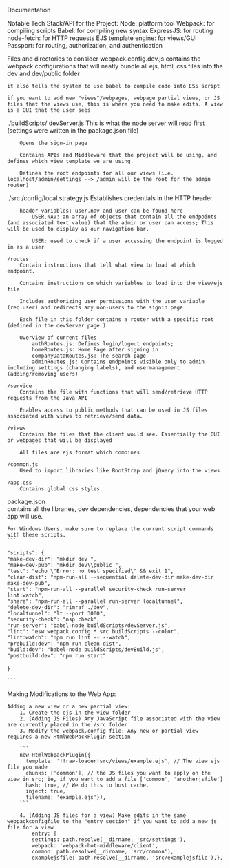 Documentation

Notable Tech Stack/API for the Project:
    Node: platform tool
    Webpack: for compiling scripts
    Babel: for compiling new syntax
    ExpressJS: for routing
    node-fetch: for HTTP requests
    EJS template engine: for views/GUI
    Passport: for routing, authorization, and authentication


Files and directories to consider
webpack.config.dev.js
    contains the webpack configurations that will neatly bundle all ejs, html, css files into the dev and dev/public folder

    it also tells the system to use babel to compile code into ES5 script
    
    if you want to add new "views"/webpages, webpage partial views, or JS files that the views use, this is where you need to make edits. A view is a GUI that the user sees

./buildScripts/
    devServer.js
        This is what the node server will read first (settings were written in the package.json file)

        Opens the sign-in page

        Contains APIs and Middleware that the project will be using, and defines which view template we are using.  

        Defines the root endpoints for all our views (i.e. localhost/admin/settings --> /admin will be the root for the admin router)

./src
    /config/local.strategy.js
        Establishes credentials in the HTTP header.

        header variables: user.nav and user can be found here
            USER.NAV: an array of objects that contain all the endpoints (and associated text value) that the admin or user can access; This will be used to display as our navigation bar.

            USER: used to check if a user accessing the endpoint is logged in as a user

    /routes
        Contain instructions that tell what view to load at which endpoint.

        Contains instructions on which variables to load into the view/ejs file

        Includes authorizing user permissions with the user variable (req.user) and redirects any non-users to the signin page

        Each file in this folder contains a router with a specific root (defined in the devServer page.)

        Overview of current files
            authRoutes.js: Defines login/logout endpoints; 
            homeRoutes.js: Home Page after signing in
            companyDataRoutes.js: The search page
            adminRoutes.js: Contains endpoints visible only to admin including settings (changing labels), and usermanagement (adding/removing users)

    /service
        Contains the file with functions that will send/retrieve HTTP requests from the Java API

        Enables access to public methods that can be used in JS files associated with views to retrieve/send data.

    /views
        Contains the files that the client would see. Essentially the GUI or webpages that will be displayed

        All files are ejs format which combines 

    /common.js
        Used to import libraries like BootStrap and jQuery into the views

    /app.css
        Contains global css styles.



package.json  
    contains all the libraries, dev dependencies, dependencies that your web app will use.

    For Windows Users, make sure to replace the current script commands with these scripts. 
    ```
    
    "scripts": {
    "make-dev-dir": "mkdir dev ",
    "make-dev-pub": "mkdir dev\\public ",
    "test": "echo \"Error: no test specified\" && exit 1",
    "clean-dist": "npm-run-all --sequential delete-dev-dir make-dev-dir make-dev-pub",
    "start": "npm-run-all --parallel security-check run-server lint:watch",
    "share": "npm-run-all --parallel run-server localtunnel",
    "delete-dev-dir": "rimraf ./dev",
    "localtunnel": "lt --port 3000",
    "security-check": "nsp check",
    "run-server": "babel-node buildScripts/devServer.js",
    "lint": "esw webpack.config.* src buildScripts --color",
    "lint:watch": "npm run lint -- --watch",
    "prebuild:dev": "npm run clean-dist",
    "build:dev": "babel-node buildScripts/devBuild.js",
    "postbuild:dev": "npm run start"
  }

    ``` 

Making Modifications to the Web App:
    
    Adding a new view or a new partial view:
        1. Create the ejs in the view folder
        2. (Adding JS Files) Any JavaScript file associated with the view are currently placed in the /src folder
        3. Modify the webpack.config file; Any new or partial view requires a new HtmlWebPackPlugin section

        ```
        new HtmlWebpackPlugin({
          template: '!!raw-loader!src/views/example.ejs', // The view ejs file you made
          chunks: ['common'], // the JS files you want to apply on the view in src; ie, if you want to add a file ['common', 'anotherjsfile']
          hash: true, // We do this to bust cache.
          inject: true, 
          filename: 'example.ejs'}),
        ```

        4. (Adding JS files for a view) Make edits in the same webpackconfigfile to the "entry section" if you want to add a new js file for a view
            entry: {
            settings: path.resolve(__dirname, 'src/settings'),
            webpack: 'webpack-hot-middleware/client',
            common: path.resolve(__dirname, 'src/common'),
            examplejsfile: path.resolve(__dirname, 'src/examplejsfile'),},



